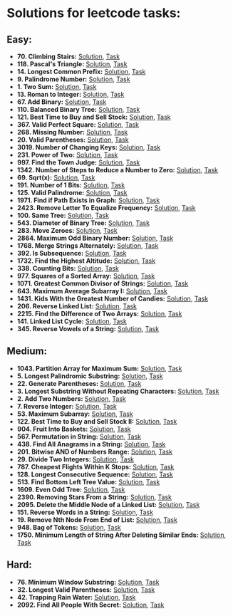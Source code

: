 # Solutions for leetcode tasks:
## Easy:
- **70. Climbing Stairs:** [Solution](climbing-stairs), [Task](https://leetcode.com/problems/climbing-stairs/description/)
- **118. Pascal's Triangle:** [Solution](pascals-triangle), [Task](https://leetcode.com/problems/pascals-triangle/description/)
- **14. Longest Common Prefix:** [Solution](longest-common-prefix), [Task](https://leetcode.com/problems/longest-common-prefix/description/)
- **9. Palindrome Number:** [Solution](palindrome-number), [Task](https://leetcode.com/problems/palindrome-number/description/)
- **1. Two Sum:** [Solution](two-sum), [Task](https://leetcode.com/problems/two-sum/description/)
- **13. Roman to Integer:** [Solution](roman-to-integer), [Task](https://leetcode.com/problems/roman-to-integer/description/)
- **67. Add Binary:** [Solution](add-binary), [Task](https://leetcode.com/problems/add-binary/description/)
- **110. Balanced Binary Tree:** [Solution](balanced-binary-tree), [Task](https://leetcode.com/problems/balanced-binary-tree/)
- **121. Best Time to Buy and Sell Stock:** [Solution](best-time-to-buy-and-sell-stock), [Task](https://leetcode.com/problems/best-time-to-buy-and-sell-stock/description/)
- **367. Valid Perfect Square:** [Solution](valid-perfect-square), [Task](https://leetcode.com/problems/valid-perfect-square/description)
- **268. Missing Number:** [Solution](missing-number), [Task](https://leetcode.com/problems/missing-number/description)
- **20. Valid Parentheses:** [Solution](valid-parentheses), [Task](https://leetcode.com/problems/valid-parentheses/description/) 
- **3019. Number of Changing Keys:** [Solution](number-of-changing-keys), [Task](https://leetcode.com/problems/number-of-changing-keys/description/)
- **231. Power of Two:** [Solution](power-of-two), [Task](https://leetcode.com/problems/power-of-two/description/)
- **997. Find the Town Judge:** [Solution](find-all-anagrams-in-a-string), [Task](https://leetcode.com/problems/find-the-town-judge/description)
- **1342. Number of Steps to Reduce a Number to Zero:** [Solution](number-of-steps-to-reduce-a-number-to-zero), [Task](https://leetcode.com/problems/number-of-steps-to-reduce-a-number-to-zero/description/)
- **69. Sqrt(x):** [Solution](sqrtx), [Task](https://leetcode.com/problems/sqrtx/description/)
- **191. Number of 1 Bits:** [Solution](number-of-1-bits), [Task](https://leetcode.com/problems/number-of-1-bits/description/)
- **125. Valid Palindrome:** [Solution](valid-palindrome), [Task](https://leetcode.com/problems/valid-palindrome/description/)
- **1971. Find if Path Exists in Graph:** [Solution](find-if-path-exists-in-graph), [Task](https://leetcode.com/problems/find-if-path-exists-in-graph/description/)
- **2423. Remove Letter To Equalize Frequency:** [Solution](remove-letter-to-equalize-frequency), [Task](https://leetcode.com/problems/remove-letter-to-equalize-frequency/description/)
- **100. Same Tree:** [Solution](same-tree), [Task](https://leetcode.com/problems/same-tree/description)
- **543. Diameter of Binary Tree:** [Solution](diameter-of-binary-tree), [Task](https://leetcode.com/problems/diameter-of-binary-tree/description)
- **283. Move Zeroes:** [Solution](move-zeroes), [Task](https://leetcode.com/problems/move-zeroes/description)
- **2864. Maximum Odd Binary Number:** [Solution](maximum-odd-binary-number), [Task](https://leetcode.com/problems/maximum-odd-binary-number/description)
- **1768. Merge Strings Alternately:** [Solution](merge-strings-alternately), [Task](https://leetcode.com/problems/merge-strings-alternately/description)
- **392. Is Subsequence:** [Solution](is-subsequence), [Task](https://leetcode.com/problems/is-subsequence/description)
- **1732. Find the Highest Altitude:** [Solution](find-the-highest-altitude), [Task](https://leetcode.com/problems/find-the-highest-altitude/description)
- **338. Counting Bits:** [Solution](counting-bits), [Task](https://leetcode.com/problems/counting-bits/description)
- **977. Squares of a Sorted Array:** [Solution](squares-of-a-sorted-array), [Task](https://leetcode.com/problems/squares-of-a-sorted-array/description)
- **1071. Greatest Common Divisor of Strings:** [Solution](greatest-common-divisor-of-strings), [Task](https://leetcode.com/problems/greatest-common-divisor-of-strings/description)
- **643. Maximum Average Subarray I:** [Solution](maximum-average-subarray-i), [Task](https://leetcode.com/problems/maximum-average-subarray-i/description)
- **1431. Kids With the Greatest Number of Candies:** [Solution](kids-with-the-greatest-number-of-candies), [Task](https://leetcode.com/problems/kids-with-the-greatest-number-of-candies/description)
- **206. Reverse Linked List:** [Solution](reverse-linked-list), [Task](https://leetcode.com/problems/reverse-linked-list/description)
- **2215. Find the Difference of Two Arrays:** [Solution](find-the-difference-of-two-arrays), [Task](https://leetcode.com/problems/find-the-difference-of-two-arrays/description)
- **141. Linked List Cycle:** [Solution](linked-list-cycle), [Task](https://leetcode.com/problems/linked-list-cycle/description)
- **345. Reverse Vowels of a String:** [Solution](reverse-vowels-of-a-string), [Task](https://leetcode.com/problems/reverse-vowels-of-a-string/description)
## Medium:
- **1043. Partition Array for Maximum Sum:** [Solution](partition-array-for-maximum-sum), [Task](https://leetcode.com/problems/partition-array-for-maximum-sum/description/)
- **5. Longest Palindromic Substring:** [Solution](longest-palindromic-substring), [Task](https://leetcode.com/problems/longest-palindromic-substring/description)
- **22. Generate Parentheses:** [Solution](generate-parentheses), [Task](https://leetcode.com/problems/generate-parentheses/description/)
- **3. Longest Substring Without Repeating Characters:**  [Solution](longest-substring-without-repeating-characters), [Task](https://leetcode.com/problems/longest-substring-without-repeating-characters/description/)
- **2. Add Two Numbers:** [Solution](add-two-numbers), [Task](https://leetcode.com/problems/add-two-numbers/description/)
- **7. Reverse Integer:** [Solution](reverse-integer), [Task](https://leetcode.com/problems/reverse-integer/description/)
- **53. Maximum Subarray:** [Solution](maximum-subarray), [Task](https://leetcode.com/problems/maximum-subarray/description/)
- **122. Best Time to Buy and Sell Stock II:** [Solution](best-time-to-buy-and-sell-stock-ii), [Task](https://leetcode.com/problems/best-time-to-buy-and-sell-stock-ii/description/)
- **904. Fruit Into Baskets:** [Solution](fruit-into-baskets), [Task](https://leetcode.com/problems/fruit-into-baskets/description/)
- **567. Permutation in String:** [Solution](permutation-in-string), [Task](https://leetcode.com/problems/permutation-in-string/description/)
- **438. Find All Anagrams in a String:** [Solution](find-all-anagrams-in-a-string), [Task](https://leetcode.com/problems/find-all-anagrams-in-a-string/description/)
- **201. Bitwise AND of Numbers Range:** [Solution](bitwise-and-of-numbers-range), [Task](https://leetcode.com/problems/bitwise-and-of-numbers-range/description)
- **29. Divide Two Integers:** [Solution](divide-two-integers), [Task](https://leetcode.com/problems/divide-two-integers/description/)
- **787. Cheapest Flights Within K Stops:** [Solution](cheapest-flights-within-k-stops), [Task](https://leetcode.com/problems/cheapest-flights-within-k-stops/description)
- **128. Longest Consecutive Sequence:** [Solution](longest-consecutive-sequence), [Task](https://leetcode.com/problems/longest-consecutive-sequence/description/)
- **513. Find Bottom Left Tree Value:** [Solution](find-bottom-left-tree-value), [Task](https://leetcode.com/problems/find-bottom-left-tree-value/description)
- **1609. Even Odd Tree:** [Solution](even-odd-tree), [Task](https://leetcode.com/problems/even-odd-tree/description)
- **2390. Removing Stars From a String:** [Solution](removing-stars-from-a-string), [Task](https://leetcode.com/problems/removing-stars-from-a-string/description/)
- **2095. Delete the Middle Node of a Linked List:** [Solution](delete-the-middle-node-of-a-linked-list), [Task](https://leetcode.com/problems/delete-the-middle-node-of-a-linked-list/description)
- **151. Reverse Words in a String:** [Solution](reverse-words-in-a-string), [Task](https://leetcode.com/problems/reverse-words-in-a-string/description)
- **19. Remove Nth Node From End of List:** [Solution](remove-nth-node-from-end-of-list), [Task](https://leetcode.com/problems/remove-nth-node-from-end-of-list/description)
- **948. Bag of Tokens:** [Solution](bag-of-tokens), [Task](https://leetcode.com/problems/bag-of-tokens/description)
- **1750. Minimum Length of String After Deleting Similar Ends:** [Solution](minimum-length-of-string-after-deleting-similar-ends), [Task](https://leetcode.com/problems/minimum-length-of-string-after-deleting-similar-ends/description)
## Hard:
- **76. Minimum Window Substring:** [Solution](minimum-window-substring), [Task](https://leetcode.com/problems/minimum-window-substring/description/)
- **32. Longest Valid Parentheses:** [Solution](longest-valid-parentheses), [Task](https://leetcode.com/problems/longest-valid-parentheses/description/)
- **42. Trapping Rain Water:** [Solution](trapping-rain-water), [Task](https://leetcode.com/problems/trapping-rain-water/description/)
- **2092. Find All People With Secret:** [Solution](find-all-people-with-secret), [Task](https://leetcode.com/problems/find-all-people-with-secret/description)
